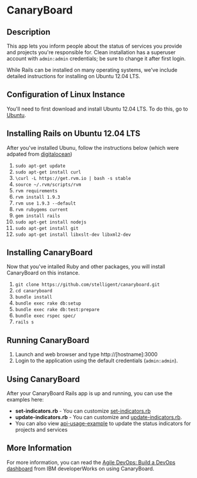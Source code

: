 CanaryBoard
==============

## Description

This app lets you inform people about the status of services you provide and projects you're responsible for.
Clean installation has a superuser account with ```admin:admin``` credentials; be sure to change it after first login.

While Rails can be installed on many operating systems, we've include detailed instructions for installing on Ubuntu 12.04 LTS.

## Configuration of Linux Instance

You'll need to first download and install Ubuntu 12.04 LTS. To do this, go to [Ubuntu](http://releases.ubuntu.com/precise/).


## Installing Rails on Ubuntu 12.04 LTS

After you've installed Ubunu, follow the instructions below (which were adpated from [digitalocean](https://www.digitalocean.com/community/articles/how-to-install-ruby-on-rails-on-ubuntu-12-04-lts-precise-pangolin-with-rvm))

1. ```sudo apt-get update```
1. ```sudo apt-get install curl```
1. ```\curl -L https://get.rvm.io | bash -s stable```
1. ```source ~/.rvm/scripts/rvm```
1. ```rvm requirements```
1. ```rvm install 1.9.3```
1. ```rvm use 1.9.3 --default```
1. ```rvm rubygems current```
1. ```gem install rails```
1. ```sudo apt-get install nodejs```
1. ```sudo apt-get install git```
1. ```sudo apt-get install libxslt-dev libxml2-dev```

## Installing CanaryBoard

Now that you've intalled Ruby and other packages, you will install CanaryBoard on this instance.

1. ```git clone https://github.com/stelligent/canaryboard.git```
1. ```cd canaryboard```
1. ```bundle install```
1. ```bundle exec rake db:setup```
1. ```bundle exec rake db:test:prepare```
1. ```bundle exec rspec spec/```
1. ```rails s```

## Running CanaryBoard

1. Launch and web browser and type http://[hostname]:3000
1. Login to the application using the default credentials (```admin:admin```).

## Using CanaryBoard

After your CanaryBoard Rails app is up and running, you can use the examples here: 

* **set-indicators.rb** - You can customize [set-indicators.rb](https://gist.github.com/PaulDuvall/552cbe661e0e943a0de1)
* **update-indicators.rb** - You can customize and [update-indicators.rb](https://gist.github.com/PaulDuvall/f6c59b78fc8af286f5c8). 
* You can also view [api-usage-example](https://github.com/stelligent/canaryboard/blob/master/script/api-usage-example) to update the status indicators for projects and services

## More Information

For more information, you can read the [Agile DevOps: Build a DevOps dashboard](http://www.ibm.com/developerworks/agile/library/a-devops10/) from IBM developerWorks on using CanaryBoard.
